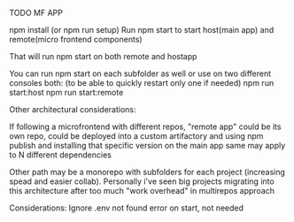 
TODO MF APP

npm install (or npm run setup)
Run npm start to start host(main app) and remote(micro frontend components)

That will run npm start on both remote and hostapp

You can run npm start on each subfolder as well or use on two different consoles both: (to be able to quickly restart only one if needed)
npm run start:host
npm run start:remote

Other architectural considerations:

If following a microfrontend with different repos, "remote app" could be its own repo, could be deployed into a custom artifactory and using npm publish and installing that specific version on the main app
same may apply to N different dependencies

Other path may be a monorepo with subfolders for each project (increasing spead and easier collab). Personally i've seen big projects migrating into this architecture after too much "work overhead" in multirepos approach


Considerations:
Ignore .env not found error on start, not needed 